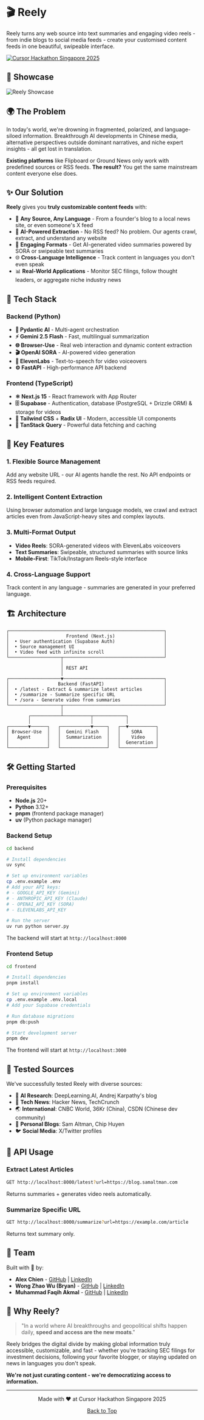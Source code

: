 # 🎬 Reely

Reely turns any web source into text summaries and engaging video reels - from indie blogs to social media feeds - create your customised content feeds in one beautiful, swipeable interface.

[![Cursor Hackathon Singapore 2025](https://img.shields.io/badge/Cursor%20Hackathon-Singapore%202025-6C5CE7?style=for-the-badge)](https://luma.com/cursor-hack-sg)

## 📸 Showcase

![Reely Showcase](.github/docs/showcase.jpg)

## 🌍 The Problem

In today's world, we're drowning in fragmented, polarized, and language-siloed information. Breakthrough AI developments in Chinese media, alternative perspectives outside dominant narratives, and niche expert insights - all get lost in translation.

**Existing platforms** like Flipboard or Ground News only work with predefined sources or RSS feeds. **The result?** You get the same mainstream content everyone else does.

## ✨ Our Solution

**Reely** gives you **truly customizable content feeds** with:

- 🔗 **Any Source, Any Language** - From a founder's blog to a local news site, or even someone's X feed
- 🤖 **AI-Powered Extraction** - No RSS feed? No problem. Our agents crawl, extract, and understand any website
- 🎥 **Engaging Formats** - Get AI-generated video summaries powered by SORA or swipeable text summaries
- 🌐 **Cross-Language Intelligence** - Track content in languages you don't even speak
- 📊 **Real-World Applications** - Monitor SEC filings, follow thought leaders, or aggregate niche industry news

## 🚀 Tech Stack

### Backend (Python)
- **🧠 Pydantic AI** - Multi-agent orchestration
- **⚡ Gemini 2.5 Flash** - Fast, multilingual summarization
- **🌐 Browser-Use** - Real web interaction and dynamic content extraction
- **🎬 OpenAI SORA** - AI-powered video generation
- **🎤 ElevenLabs** - Text-to-speech for video voiceovers
- **⚙️ FastAPI** - High-performance API backend

### Frontend (TypeScript)
- **⚛️ Next.js 15** - React framework with App Router
- **🗄️ Supabase** - Authentication, database (PostgreSQL + Drizzle ORM) & storage for videos
- **🎨 Tailwind CSS** + **Radix UI** - Modern, accessible UI components
- **🔄 TanStack Query** - Powerful data fetching and caching

## 🎯 Key Features

### 1. **Flexible Source Management**
Add any website URL - our AI agents handle the rest. No API endpoints or RSS feeds required.

### 2. **Intelligent Content Extraction**
Using browser automation and large language models, we crawl and extract articles even from JavaScript-heavy sites and complex layouts.

### 3. **Multi-Format Output**
- **Video Reels**: SORA-generated videos with ElevenLabs voiceovers
- **Text Summaries**: Swipeable, structured summaries with source links
- **Mobile-First**: TikTok/Instagram Reels-style interface

### 4. **Cross-Language Support**
Track content in any language - summaries are generated in your preferred language.

## 🏗️ Architecture

```
┌─────────────────────────────────────────────────────────┐
│                     Frontend (Next.js)                  │
│  • User authentication (Supabase Auth)                  │
│  • Source management UI                                 │
│  • Video feed with infinite scroll                      │
└───────────────────┬─────────────────────────────────────┘
                    │
                    │ REST API
                    │
┌───────────────────▼─────────────────────────────────────┐
│                  Backend (FastAPI)                      │
│  • /latest - Extract & summarize latest articles        │
│  • /summarize - Summarize specific URL                  │
│  • /sora - Generate video from summaries                │
└───────────────────┬─────────────────────────────────────┘
                    │
        ┌───────────┴──────────┬────────────┐
        │                      │            │
┌───────▼──────┐   ┌───────────▼─────┐   ┌──▼──────────┐
│ Browser-Use  │   │  Gemini Flash   │   │    SORA     │
│   Agent      │   │  Summarization  │   │    Video    │
│              │   │                 │   │  Generation │
└──────────────┘   └─────────────────┘   └─────────────┘
```

## 🛠️ Getting Started

### Prerequisites

- **Node.js** 20+
- **Python** 3.12+
- **pnpm** (frontend package manager)
- **uv** (Python package manager)

### Backend Setup

```bash
cd backend

# Install dependencies
uv sync

# Set up environment variables
cp .env.example .env
# Add your API keys:
# - GOOGLE_API_KEY (Gemini)
# - ANTHROPIC_API_KEY (Claude)
# - OPENAI_API_KEY (SORA)
# - ELEVENLABS_API_KEY

# Run the server
uv run python server.py
```

The backend will start at `http://localhost:8000`

### Frontend Setup

```bash
cd frontend

# Install dependencies
pnpm install

# Set up environment variables
cp .env.example .env.local
# Add your Supabase credentials

# Run database migrations
pnpm db:push

# Start development server
pnpm dev
```

The frontend will start at `http://localhost:3000`

## 📝 Tested Sources

We've successfully tested Reely with diverse sources:

- 🧠 **AI Research**: DeepLearning.AI, Andrej Karpathy's blog
- 🚀 **Tech News**: Hacker News, TechCrunch
- 🌏 **International**: CNBC World, 36Kr (China), CSDN (Chinese dev community)
- 👤 **Personal Blogs**: Sam Altman, Chip Huyen
- 🐦 **Social Media**: X/Twitter profiles

## 🎥 API Usage

### Extract Latest Articles

```bash
GET http://localhost:8000/latest?url=https://blog.samaltman.com
```

Returns summaries + generates video reels automatically.

### Summarize Specific URL

```bash
GET http://localhost:8000/summarize?url=https://example.com/article
```

Returns text summary only.

## 👥 Team

Built with 💜 by:

- **Alex Chien** - [GitHub](https://github.com/Alexc09) | [LinkedIn](https://www.linkedin.com/in/alex-chien-09/)
- **Wong Zhao Wu (Bryan)** - [GitHub](https://github.com/kiritowu) | [LinkedIn](https://www.linkedin.com/in/zw-wong/)
- **Muhammad Faqih Akmal** - [GitHub](https://github.com/faqihxdev) | [LinkedIn](https://www.linkedin.com/in/faqih-akmal/)

## 🌟 Why Reely?

> "In a world where AI breakthroughs and geopolitical shifts happen daily, **speed and access are the new moats**."

Reely bridges the digital divide by making global information truly accessible, customizable, and fast - whether you're tracking SEC filings for investment decisions, following your favorite blogger, or staying updated on news in languages you don't speak.

**We're not just curating content - we're democratizing access to information.**

---

<div align="center">
  <p>Made with ❤️ at Cursor Hackathon Singapore 2025</p>
  <p>
    <a href="#-reely">Back to Top</a>
  </p>
</div>
